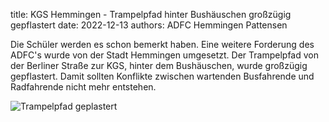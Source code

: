 title: KGS Hemmingen - Trampelpfad hinter Bushäuschen großzügig gepflastert
date: 2022-12-13
authors: ADFC Hemmingen Pattensen

Die Schüler werden es schon bemerkt haben. Eine weitere Forderung des ADFC's wurde von der Stadt Hemmingen umgesetzt. Der Trampelpfad von der Berliner Straße zur KGS, hinter dem Bushäuschen, wurde großzügig gepflastert. Damit sollten Konflikte zwischen wartenden Busfahrende und Radfahrende nicht mehr entstehen.

![Trampelpfad geplastert](https://i.imgur.com/BLz1XhQ.png)


